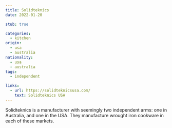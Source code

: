 ```yaml
---
title: Solidteknics
date: 2022-01-20

stub: true

categories:
  - kitchen
origin:
  - usa
  - australia
nationality:
  - usa
  - australia
tags:
  - independent

links:
  - url: https://solidteknicsusa.com/ 
    text: Solidteknics USA
---
```


Solidteknics is a manufacturer with seemingly two independent arms: one in
Australia, and one in the USA. They manufacture wrought iron cookware in each of
these markets.
